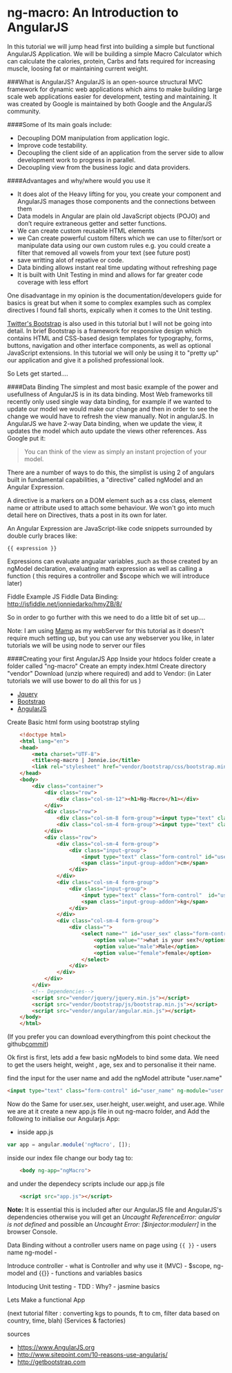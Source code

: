 ng-macro: An Introduction to AngularJS
========

In this tutorial we will jump head first into building a simple but functional AngularJS Application. We will be building a simple Macro Calculator which can calculate the calories, protein, Carbs and fats required for increasing muscle, loosing fat or maintaining current weight.

###What is AngularJS?
AngularJS is an open-source structural MVC framework for dynamic web applications which aims to make building large scale web applications easier for development, testing and maintaining. It was created by Google is maintained by both Google and the AngularJS community.

####Some of Its main goals include:
 - Decoupling DOM manipulation from application logic.
 - Improve code testability.
 - Decoupling the client side of an application from the server side to allow development work to progress in parallel.
 - Decoupling view from the business logic and data providers.

####Advantages and why/where would you use it
 - It does alot of the Heavy lifting for you, you create your component and AngularJS manages those components and the connections between them
 - Data models in Angular are plain old JavaScript objects (POJO) and don’t require extraneous getter and setter functions.
 - We can create custom reusable HTML elements
 - we Can create powerful custom filters which we can use to filter/sort or manipulate data using our own custom rules e.g. you could create a filter that removed all vowels from your text (see future post)
 - save writting alot of repative or code.
  - Data binding allows instant real time updating without refreshing page
  - It is built with Unit Testing in mind and allows for far greater code coverage with less effort

 One disadvantage in my opinion is the documentation/developers guide for basics is great but when it some to complex examples such as complex directives I found fall shorts, expically when it comes to the Unit testing.

[Twitter's Bootstrap](http://getbootstrap.com) is also used in this tutorial but I will not be going into detail. In brief Bootstrap is a framework for responsive design which contains HTML and CSS-based design templates for typography, forms, buttons, navigation and other interface components, as well as optional JavaScript extensions. In this tutorial we will only be using it to "pretty up" our application and give it a polished professional look.

So Lets get started....

####Data Binding
The simplest and most basic example of the power and usefullness of AngularJS is in its data binding. Most Web frameworks till recently only used single way data binding, for example if we wanted to update our model we would make our change and then in order to see the change we would have to refresh the view manually. Not in angularJS. In AngularJS we have 2-way Data binding, when we update the view, it updates the model which auto update the views other references. Ass Google put it: 
>You can think of the view as simply an instant projection of your model.

There are a number of ways to do this, the simplist is using 2 of angulars built in fundamental capabilities, a "directive" called ngModel and an Angular Expression.

A directive is a markers on a DOM element such as a css class, element name or attribute used to attach some behaviour. We won't go into much detail here on Directives, thats a post in its own for later.

An Angular Expression are JavaScript-like code snippets surrounded by double curly braces like:

```{{ expression }}``` 

Expressions can evaluate angualar variables ,such as those created by an ngModel declaration, evaluating math expression as well as calling a function ( this requires a controller and $scope which we will introduce later)

Fiddle Example
    JS Fiddle Data Binding: http://jsfiddle.net/jonniedarko/hmyZB/8/

So in order to go further with this we need to do a little bit of set up....

Note: I am using [Mamp](https://www.mamp.info) as my webServer for this tutorial as it doesn't require much setting up, but you can use any webserver you like, in later tutorials we will be using node to server our files

####Creating your first AngularJS App
Inside your htdocs folder create a folder called "ng-macro"
Create an empty index.html
Create directory "vendor"
Download (unzip where required) and add to Vendor: (in Later tutorials we will use bower to do all this for us )

  - [Jquery](http://code.jquery.com/jquery-2.1.1.min.js)
  - [Bootstrap](https://github.com/twbs/bootstrap/releases/download/v3.1.1/bootstrap-3.1.1-dist.zip)
  - [AngularJS](https://ajax.googleapis.com/ajax/libs/angularjs/1.2.16/angular.min.js)

Create Basic html form using bootstrap styling

```html
	<!doctype html>
	<html lang="en">
	<head>
		<meta charset="UTF-8">
		<title>ng-macro | Jonnie.io</title>
		<link rel="stylesheet" href="vendor/bootstrap/css/bootstrap.min.css">
	</head>
	<body>
		<div class="container">
		    <div class="row">
		        <div class="col-sm-12"><h1>Ng-Macro</h1></div>
		    </div>
		    <div class="row">
		        <div class="col-sm-8 form-group"><input type="text" class="form-control" id="user_name" placeholder="What's your name?"></div>
		        <div class="col-sm-4 form-group"><input type="text" class="form-control" id="user_id" placeholder="What's your age?"></div>
		    </div>
		    <div class="row">
		        <div class="col-sm-4 form-group">
		            <div class="input-group">
		                <input type="text" class="form-control" id="user_height" placeholder="What's your height?">
		                <span class="input-group-addon">cm</span>
		            </div>
		        </div>
		        <div class="col-sm-4 form-group">
		            <div class="input-group">
		                <input type="text" class="form-control"  id="user_weight" placeholder="What's your weight?">
		                <span class="input-group-addon">kg</span>
		            </div>
		        </div>
		        <div class="col-sm-4 form-group">
		            <div class="">
		                <select name="" id="user_sex" class="form-control form-control margin-zero">
		                    <option value="">what is your sex?</option>
		                    <option value="male">Male</option>
		                    <option value="female">female</option>
		                </select>
		            </div>
		        </div>
		    </div>
		</div>
		<!-- Dependencies-->
		<script src="vendor/jquery/jquery.min.js"></script>
		<script src="vendor/bootstrap/js/bootstrap.min.js"></script>
		<script src="vendor/angular/angular.min.js"></script>
	</body>
	</html>
```
(If you prefer you can download everythingfrom this point checkout the github[commit](https://github.com/jonniedarko/ng-macro/commit/00f0b45cc81125d46ab85022da70357d5a2a62cd))

Ok first is first, lets add a few basic ngModels to bind some data. We need to get the users height, weight , age, sex and to personalise it their name.

find the input for the user name and add the ngModel attribute "user.name"

```html
<input type="text" class="form-control" id="user_name" ng-module="user.name" placeholder="What's your name?">
```
Now do the Same for user.sex, user.height, user.weight, and user.age. While we are at it create a new app.js file in out ng-macro folder, and Add the following to initialise our Angularjs App:

- inside app.js

```js
var app = angular.module('ngMacro', []);

``` 

inside our index file change our body tag to:

```html
	<body ng-app="ngMacro">
```

and under the dependecy scripts include our app.js file 


```html
	<script src="app.js"></script>
```
**Note:** It is essential this is included after our AngularJS file and AngularJS's dependencies otherwise you will get an _Uncaught ReferenceError: angular is not defined_ and possible an _Uncaught Error: [$injector:modulerr]_ in the browser Console.

Data Binding without a controller
	users name on page using `{{ }}` - users name
	ng-model -

Introduce controller
	- what is Controller and why use it (MVC)
	- $scope, ng-model and {{}}
	- functions and variables basics

Intoducing Unit testing
 	- TDD : Why?
 	- jasmine basics

Lets Make a functional App

(next tutorial filter : converting kgs to pounds, ft to cm, filter data based on country, time, blah)
(Services & factories)

sources
 - https://www.AngularJS.org
 - http://www.sitepoint.com/10-reasons-use-angularjs/
 - http://getbootstrap.com